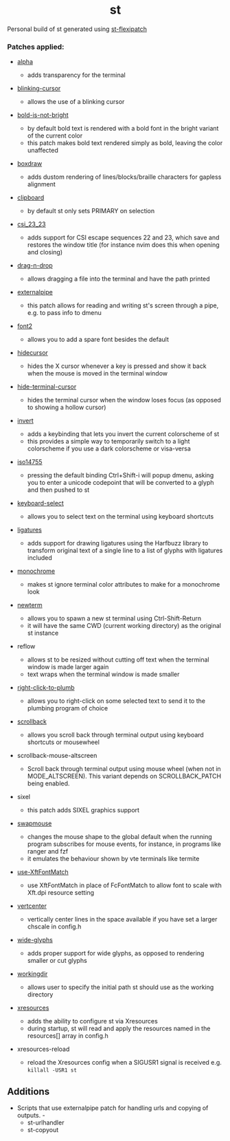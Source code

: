 <h1 align="center"> st</h1>

Personal build of st generated using [st-flexipatch](https://github.com/bakkeby/st-flexipatch.git)

### Patches applied:

- [alpha](https://st.suckless.org/patches/alpha/)

  - adds transparency for the terminal

- [blinking-cursor](https://st.suckless.org/patches/blinking_cursor/)

  - allows the use of a blinking cursor

- [bold-is-not-bright](https://st.suckless.org/patches/bold-is-not-bright/)

  - by default bold text is rendered with a bold font in the bright variant of the current color
  - this patch makes bold text rendered simply as bold, leaving the color unaffected

- [boxdraw](https://st.suckless.org/patches/boxdraw/)

  - adds dustom rendering of lines/blocks/braille characters for gapless alignment

- [clipboard](https://st.suckless.org/patches/clipboard/)

  - by default st only sets PRIMARY on selection

- [csi_23_23](https://st.suckless.org/patches/csi_22_23/)

  - adds support for CSI escape sequences 22 and 23, which save and restores the window title
    (for instance nvim does this when opening and closing)

- [drag-n-drop](https://st.suckless.org/patches/drag-n-drop)

  - allows dragging a file into the terminal and have the path printed

- [externalpipe](https://st.suckless.org/patches/externalpipe/)

  - this patch allows for reading and writing st's screen through a pipe, e.g. to pass info to dmenu

- [font2](https://st.suckless.org/patches/font2/)

  - allows you to add a spare font besides the default

- [hidecursor](https://st.suckless.org/patches/hidecursor/)

  - hides the X cursor whenever a key is pressed and show it back when the mouse is moved in the terminal window

- [hide-terminal-cursor](https://www.reddit.com/r/suckless/comments/nvee8h/how_to_hide_cursor_in_st_is_there_a_patch_for_it/)

  - hides the terminal cursor when the window loses focus (as opposed to showing a hollow cursor)

- [invert](https://st.suckless.org/patches/invert/)

  - adds a keybinding that lets you invert the current colorscheme of st
  - this provides a simple way to temporarily switch to a light colorscheme if you use a dark colorscheme or visa-versa

- [iso14755](https://st.suckless.org/patches/iso14755/)

  - pressing the default binding Ctrl+Shift-i will popup dmenu, asking you to enter a unicode codepoint that will be converted to a glyph and then pushed to st

- [keyboard-select](https://st.suckless.org/patches/keyboard_select/)

  - allows you to select text on the terminal using keyboard shortcuts

- [ligatures](https://st.suckless.org/patches/ligatures/)

  - adds support for drawing ligatures using the Harfbuzz library to transform original text of a single line to a list of glyphs with ligatures included

- [monochrome](https://www.reddit.com/r/suckless/comments/ixbx6z/how_to_use_black_and_white_only_for_st/)

  - makes st ignore terminal color attributes to make for a monochrome look

- [newterm](https://st.suckless.org/patches/newterm/)

  - allows you to spawn a new st terminal using Ctrl-Shift-Return
  - it will have the same CWD (current working directory) as the original st instance

- reflow

  - allows st to be resized without cutting off text when the terminal window is made larger again
  - text wraps when the terminal window is made smaller

- [right-click-to-plumb](https://st.suckless.org/patches/right_click_to_plumb/)

  - allows you to right-click on some selected text to send it to the plumbing program of choice

- [scrollback](https://st.suckless.org/patches/scrollback/)

  - allows you scroll back through terminal output using keyboard shortcuts or mousewheel

- scrollback-mouse-altscreen

  - Scroll back through terminal output using mouse wheel (when not in MODE_ALTSCREEN). This variant depends on SCROLLBACK_PATCH being enabled.

- sixel

  - this patch adds SIXEL graphics support

- [swapmouse](https://st.suckless.org/patches/swapmouse/)

  - changes the mouse shape to the global default when the running program subscribes for mouse
    events, for instance, in programs like ranger and fzf
  - it emulates the behaviour shown by vte terminals like termite

- [use-XftFontMatch](https://git.suckless.org/st/commit/528241aa3835e2f1f052abeeaf891737712955a0.html)

  - use XftFontMatch in place of FcFontMatch to allow font to scale with Xft.dpi resource
    setting

- [vertcenter](https://st.suckless.org/patches/vertcenter/)

  - vertically center lines in the space available if you have set a larger chscale in config.h

- [wide-glyphs](https://www.reddit.com/r/suckless/comments/jt90ai/update_support_for_proper_glyph_rendering_in_st/)

  - adds proper support for wide glyphs, as opposed to rendering smaller or cut glyphs

- [workingdir](https://st.suckless.org/patches/workingdir/)

  - allows user to specify the initial path st should use as the working directory

- [xresources](https://st.suckless.org/patches/xresources/)

  - adds the ability to configure st via Xresources
  - during startup, st will read and apply the resources named in the resources[] array in config.h

- xresources-reload
  - reload the Xresources config when a SIGUSR1 signal is received e.g. `killall -USR1 st`

## Additions

- Scripts that use externalpipe patch for handling urls and copying of outputs. -
  - st-urlhandler
  - st-copyout
